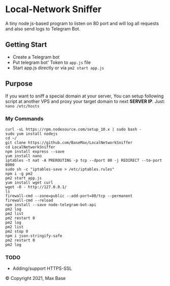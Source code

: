 # Local-Network Sniffer

A tiny node js-based program to listen on 80 port and will log all requests and also send logs to Telegram Bot.

## Getting Start

- Create a Telegram bot
- Put telegram bot' Token to `app.js` file
- Start app.js directly or via `pm2 start app.js`

## Purpose

If you want to sniff a special domain at your server, You can setup following script at another VPS and proxy your target domain to next **SERVER IP**.
Just: `nano /etc/hosts`

### My Commands

```
curl -sL https://rpm.nodesource.com/setup_10.x | sudo bash -
sudo yum install nodejs
cd ~/
git clone https://github.com/BaseMax/LocalNetworkSniffer
cd LocalNetworkSniffer
npm install express --save
yum install nano
iptables -t nat -A PREROUTING -p tcp --dport 80 -j REDIRECT --to-port 8000
sudo sh -c "iptables-save > /etc/iptables.rules"
npm i -g pm2
pm2 start app.js
yum install wget curl
wget -O - http://127.0.0.1/
ls
firewall-cmd --zone=public --add-port=80/tcp --permanent
firewall-cmd --reload
npm install --save node-telegram-bot-api
pm2 log
pm2 list
pm2 restart 0
pm2 log
pm2 list
pm2 stop 0
npm i json-stringify-safe
pm2 restart 0
pm2 log
```

### TODO

- Adding/support HTTPS-SSL

© Copyright 2021, Max Base
